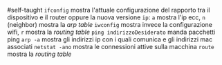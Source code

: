 #self-taught 
`ifconfig` mostra l'attuale configurazione del rapporto tra il dispositivo e il router
	oppure la nuova versione `ip`: `a` mostra l'ip ecc, `n` (neighbor) mostra la _arp table_
`iwconfig` mostra invece la configurazione wifi, `r` mostra la _routing table_
`ping indirizzoDesiderato` manda pacchetti ping
`arp -a` mostra gli indirizzi ip con i quali comunica e gli indirizzi mac associati
`netstat -ano` mostra le connessioni attive sulla macchina
`route` mostra la _routing table_ 